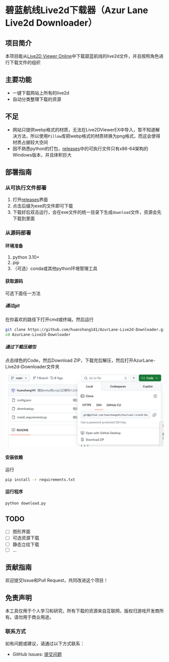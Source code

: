 # 碧蓝航线Live2d下载器（Azur Lane  Live2d Downloader）

## 项目简介

本项目能从[Live2D Viewer Online](https://static.l2d.su/live2d)中下载碧蓝航线的live2d文件，并且按照角色进行下载文件的组织

## 主要功能

- 一键下载网站上所有的live2d
- 自动分类整理下载的资源

## 不足

- 网站只提供webp格式的材质，无法在Live2DViewerEX中导入，暂不知道解决方法，所以使用`Pillow`库把webp格式的材质转换为png格式，而这会使得材质占据较大空间
- 因不熟悉python的打包，[releases](https://github.com/huanshang141/AzurLane-Live2d-Downloader/releases)中的可执行文件只有x86-64架构的Windows版本，并且体积巨大

## 部署指南

### 从可执行文件部署
1. 打开[releases](https://github.com/huanshang141/AzurLane-Live2d-Downloader/releases)界面
2. 点击后缀为exe的文件即可下载
3. 下载好后双击运行，会在exe文件的统一目录下生成`download`文件，资源会先下载到里面
### 从源码部署
#### 环境准备
1. python 3.10+
2. pip
3. （可选）conda或其他python环境管理工具
#### 获取源码
可选下面任一方法
##### 通过git
在你喜欢的路径下打开cmd或终端，然后运行
```bash
git clone https://github.com/huanshang141/AzurLane-Live2d-Downloader.git
cd AzurLane-Live2d-Downloader
```
##### 通过下载压缩包
点击绿色的Code，然后Download ZIP，下载完后解压，然后打开AzurLane-Live2d-Downloader文件夹
![这是图片](https://github.com/huanshang141/AzurLane-Live2d-Downloader/blob/main/doc/pic/1.png)
#### 安装依赖
运行
```bash
pip install -r requirements.txt
```
#### 运行程序
```bash
python download.py
```

## TODO
- [ ] 图形界面
- [ ] 可选资源下载
- [ ] 静态立绘下载
- [ ] ...
## 贡献指南

欢迎提交Issue和Pull Request，共同改进这个项目！

## 免责声明

本工具仅用于个人学习和研究，所有下载的资源来自互联网，版权归游戏开发商所有。请勿用于商业用途。

### 联系方式

如有问题或建议，请通过以下方式联系：
- GitHub Issues: [提交问题](https://github.com/huanshang141/AzurLane-Live2d-Downloader/issues)
